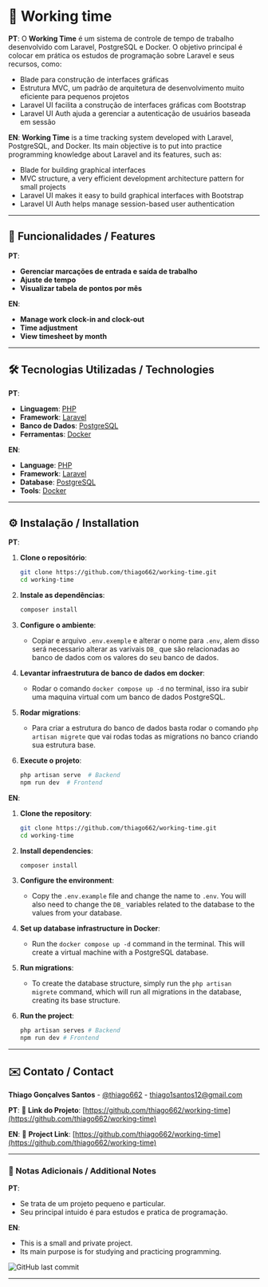 # 📌 Working time

**PT**:
O **Working Time** é um sistema de controle de tempo de trabalho desenvolvido com Laravel, PostgreSQL e Docker. O objetivo principal é colocar em prática os estudos de programação sobre Laravel e seus recursos, como:
- Blade para construção de interfaces gráficas
- Estrutura MVC, um padrão de arquitetura de desenvolvimento muito eficiente para pequenos projetos
- Laravel UI facilita a construção de interfaces gráficas com Bootstrap
- Laravel UI Auth ajuda a gerenciar a autenticação de usuários baseada em sessão

**EN**:
**Working Time** is a time tracking system developed with Laravel, PostgreSQL, and Docker. Its main objective is to put into practice programming knowledge about Laravel and its features, such as:
- Blade for building graphical interfaces
- MVC structure, a very efficient development architecture pattern for small projects
- Laravel UI makes it easy to build graphical interfaces with Bootstrap
- Laravel UI Auth helps manage session-based user authentication

---

## 🌟 Funcionalidades / Features

**PT**:
- **Gerenciar marcações de entrada e saída de trabalho**
- **Ajuste de tempo**
- **Visualizar tabela de pontos por mês**

**EN**:
- **Manage work clock-in and clock-out**
- **Time adjustment**
- **View timesheet by month**

---

## 🛠️ Tecnologias Utilizadas / Technologies

**PT**:
- **Linguagem**: [PHP](https://www.php.net/)
- **Framework**: [Laravel](https://laravel.com/)
- **Banco de Dados**: [PostgreSQL](https://www.postgresql.org/)
- **Ferramentas**: [Docker](https://www.docker.com/)

**EN**:
- **Language**: [PHP](https://www.php.net/)
- **Framework**: [Laravel](https://laravel.com/)
- **Database**: [PostgreSQL](https://www.postgresql.org/)
- **Tools**: [Docker](https://www.docker.com/)

---

## ⚙️ Instalação / Installation

**PT**:
1. **Clone o repositório**:
   ```bash
   git clone https://github.com/thiago662/working-time.git
   cd working-time
   ```

2. **Instale as dependências**:
   ```bash
   composer install
   ```

3. **Configure o ambiente**:
   - Copiar e arquivo `.env.exemple` e alterar o nome para `.env`, alem disso será necessario alterar as varivais `DB_` que são relacionadas ao banco de dados com os valores do seu banco de dados.

4. **Levantar infraestrutura de banco de dados em docker**:
   - Rodar o comando `docker compose up -d` no terminal, isso ira subir uma maquina virtual com um banco de dados PostgreSQL.

5. **Rodar migrations**:
   - Para criar a estrutura do banco de dados basta rodar o comando `php artisan migrete` que vai rodas todas as migrations no banco criando sua estrutura base.

6. **Execute o projeto**:
   ```bash
   php artisan serve  # Backend
   npm run dev  # Frontend
   ```

**EN**:
1. **Clone the repository**:
   ```bash
   git clone https://github.com/thiago662/working-time.git
   cd working-time
   ```

2. **Install dependencies**:
   ```bash
   composer install
   ```

3. **Configure the environment**:
   - Copy the `.env.example` file and change the name to `.env`. You will also need to change the `DB_` variables related to the database to the values from your database.

4. **Set up database infrastructure in Docker**:
   - Run the `docker compose up -d` command in the terminal. This will create a virtual machine with a PostgreSQL database.

5. **Run migrations**:
   - To create the database structure, simply run the `php artisan migrete` command, which will run all migrations in the database, creating its base structure.

6. **Run the project**: 
   ```bash 
   php artisan serves # Backend 
   npm run dev # Frontend 
   ```

---

## ✉️ Contato / Contact

**Thiago Gonçalves Santos** - [@thiago662](https://github.com/thiago662) - thiago1santos12@gmail.com

**PT**:
🔗 **Link do Projeto**: [https://github.com/thiago662/working-time](https://github.com/thiago662/working-time)

**EN**:
🔗 **Project Link**: [https://github.com/thiago662/working-time](https://github.com/thiago662/working-time)

---

### 📌 Notas Adicionais / Additional Notes

**PT**:
- Se trata de um projeto pequeno e particular.
- Seu principal intuido é para estudos e pratica de programação.

**EN**:
- This is a small and private project.
- Its main purpose is for studying and practicing programming.

![GitHub last commit](https://img.shields.io/github/last-commit/thiago662/working-time)

---
